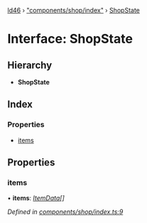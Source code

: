 [ld46](../README.md) › ["components/shop/index"](../modules/_components_shop_index_.md) › [ShopState](_components_shop_index_.shopstate.md)

# Interface: ShopState

## Hierarchy

* **ShopState**

## Index

### Properties

* [items](_components_shop_index_.shopstate.md#items)

## Properties

###  items

• **items**: *[ItemData](../modules/_components_shop_shopitems_.md#itemdata)[]*

*Defined in [components/shop/index.ts:9](https://github.com/jrod-disco/ld46-keepalive/blob/2baec31/src/components/shop/index.ts#L9)*
